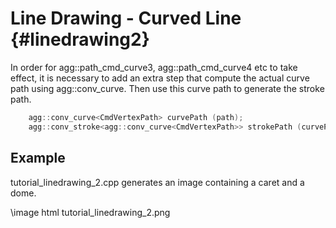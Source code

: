 Line Drawing - Curved Line {#linedrawing2}
==========================================

In order for agg::path_cmd_curve3, agg::path_cmd_curve4 etc to take effect,
it is necessary to add an extra step that compute the actual curve path
using agg::conv_curve.  Then use this curve path to generate the stroke path.

```cpp
	agg::conv_curve<CmdVertexPath> curvePath (path);
	agg::conv_stroke<agg::conv_curve<CmdVertexPath>> strokePath (curvePath);
```

Example
-------

tutorial_linedrawing_2.cpp generates an image containing a caret and a dome.

\image html tutorial_linedrawing_2.png
